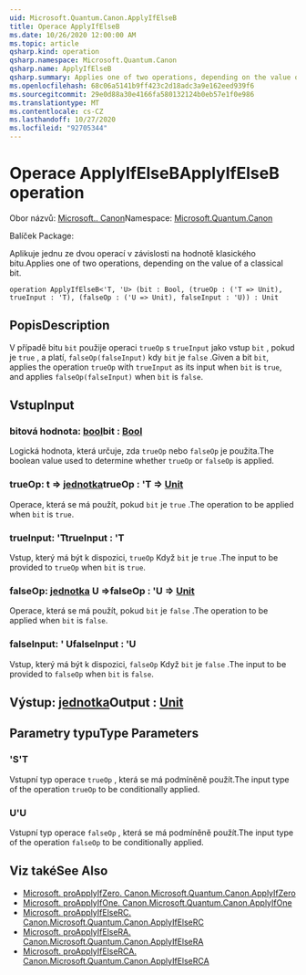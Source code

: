 ```yaml
---
uid: Microsoft.Quantum.Canon.ApplyIfElseB
title: Operace ApplyIfElseB
ms.date: 10/26/2020 12:00:00 AM
ms.topic: article
qsharp.kind: operation
qsharp.namespace: Microsoft.Quantum.Canon
qsharp.name: ApplyIfElseB
qsharp.summary: Applies one of two operations, depending on the value of a classical bit.
ms.openlocfilehash: 68c06a5141b9ff423c2d18adc3a9e162eed939f6
ms.sourcegitcommit: 29e0d88a30e4166fa580132124b0eb57e1f0e986
ms.translationtype: MT
ms.contentlocale: cs-CZ
ms.lasthandoff: 10/27/2020
ms.locfileid: "92705344"
---
```

# <a name="applyifelseb-operation"></a><span data-ttu-id="50e31-102">Operace ApplyIfElseB</span><span class="sxs-lookup"><span data-stu-id="50e31-102">ApplyIfElseB operation</span></span>

<span data-ttu-id="50e31-103">Obor názvů: [Microsoft.. Canon](xref:Microsoft.Quantum.Canon)</span><span class="sxs-lookup"><span data-stu-id="50e31-103">Namespace: [Microsoft.Quantum.Canon](xref:Microsoft.Quantum.Canon)</span></span>

<span data-ttu-id="50e31-104">Balíček [](https://nuget.org/packages/)</span><span class="sxs-lookup"><span data-stu-id="50e31-104">Package: [](https://nuget.org/packages/)</span></span>


<span data-ttu-id="50e31-105">Aplikuje jednu ze dvou operací v závislosti na hodnotě klasického bitu.</span><span class="sxs-lookup"><span data-stu-id="50e31-105">Applies one of two operations, depending on the value of a classical bit.</span></span>

```qsharp
operation ApplyIfElseB<'T, 'U> (bit : Bool, (trueOp : ('T => Unit), trueInput : 'T), (falseOp : ('U => Unit), falseInput : 'U)) : Unit
```


## <a name="description"></a><span data-ttu-id="50e31-106">Popis</span><span class="sxs-lookup"><span data-stu-id="50e31-106">Description</span></span>

<span data-ttu-id="50e31-107">V případě bitu `bit` použije operaci `trueOp` s `trueInput` jako vstup `bit` , pokud je `true` , a platí, `falseOp(falseInput)` kdy `bit` je `false` .</span><span class="sxs-lookup"><span data-stu-id="50e31-107">Given a bit `bit`, applies the operation `trueOp` with `trueInput` as its input when `bit` is `true`, and applies `falseOp(falseInput)` when `bit` is `false`.</span></span>

## <a name="input"></a><span data-ttu-id="50e31-108">Vstup</span><span class="sxs-lookup"><span data-stu-id="50e31-108">Input</span></span>

### <a name="bit--bool"></a><span data-ttu-id="50e31-109">bitová hodnota: [bool](xref:microsoft.quantum.lang-ref.bool)</span><span class="sxs-lookup"><span data-stu-id="50e31-109">bit : [Bool](xref:microsoft.quantum.lang-ref.bool)</span></span>

<span data-ttu-id="50e31-110">Logická hodnota, která určuje, zda `trueOp` nebo `falseOp` je použita.</span><span class="sxs-lookup"><span data-stu-id="50e31-110">The boolean value used to determine whether `trueOp` or `falseOp` is applied.</span></span>


### <a name="trueop--t--unit"></a><span data-ttu-id="50e31-111">trueOp: t => [jednotka](xref:microsoft.quantum.lang-ref.unit)</span><span class="sxs-lookup"><span data-stu-id="50e31-111">trueOp : 'T => [Unit](xref:microsoft.quantum.lang-ref.unit)</span></span> 

<span data-ttu-id="50e31-112">Operace, která se má použít, pokud `bit` je `true` .</span><span class="sxs-lookup"><span data-stu-id="50e31-112">The operation to be applied when `bit` is `true`.</span></span>


### <a name="trueinput--t"></a><span data-ttu-id="50e31-113">trueInput: 'T</span><span class="sxs-lookup"><span data-stu-id="50e31-113">trueInput : 'T</span></span>

<span data-ttu-id="50e31-114">Vstup, který má být k dispozici, `trueOp` Když `bit` je `true` .</span><span class="sxs-lookup"><span data-stu-id="50e31-114">The input to be provided to `trueOp` when `bit` is `true`.</span></span>


### <a name="falseop--u--unit"></a><span data-ttu-id="50e31-115">falseOp: [jednotka](xref:microsoft.quantum.lang-ref.unit) U =></span><span class="sxs-lookup"><span data-stu-id="50e31-115">falseOp : 'U => [Unit](xref:microsoft.quantum.lang-ref.unit)</span></span> 

<span data-ttu-id="50e31-116">Operace, která se má použít, pokud `bit` je `false` .</span><span class="sxs-lookup"><span data-stu-id="50e31-116">The operation to be applied when `bit` is `false`.</span></span>


### <a name="falseinput--u"></a><span data-ttu-id="50e31-117">falseInput: ' U</span><span class="sxs-lookup"><span data-stu-id="50e31-117">falseInput : 'U</span></span>

<span data-ttu-id="50e31-118">Vstup, který má být k dispozici, `falseOp` Když `bit` je `false` .</span><span class="sxs-lookup"><span data-stu-id="50e31-118">The input to be provided to `falseOp` when `bit` is `false`.</span></span>



## <a name="output--unit"></a><span data-ttu-id="50e31-119">Výstup: [jednotka](xref:microsoft.quantum.lang-ref.unit)</span><span class="sxs-lookup"><span data-stu-id="50e31-119">Output : [Unit](xref:microsoft.quantum.lang-ref.unit)</span></span>



## <a name="type-parameters"></a><span data-ttu-id="50e31-120">Parametry typu</span><span class="sxs-lookup"><span data-stu-id="50e31-120">Type Parameters</span></span>

### <a name="t"></a><span data-ttu-id="50e31-121">'S</span><span class="sxs-lookup"><span data-stu-id="50e31-121">'T</span></span>

<span data-ttu-id="50e31-122">Vstupní typ operace `trueOp` , která se má podmíněně použít.</span><span class="sxs-lookup"><span data-stu-id="50e31-122">The input type of the operation `trueOp` to be conditionally applied.</span></span>
### <a name="u"></a><span data-ttu-id="50e31-123">U</span><span class="sxs-lookup"><span data-stu-id="50e31-123">'U</span></span>

<span data-ttu-id="50e31-124">Vstupní typ operace `falseOp` , která se má podmíněně použít.</span><span class="sxs-lookup"><span data-stu-id="50e31-124">The input type of the operation `falseOp` to be conditionally applied.</span></span>

## <a name="see-also"></a><span data-ttu-id="50e31-125">Viz také</span><span class="sxs-lookup"><span data-stu-id="50e31-125">See Also</span></span>

- [<span data-ttu-id="50e31-126">Microsoft. proApplyIfZero. Canon.</span><span class="sxs-lookup"><span data-stu-id="50e31-126">Microsoft.Quantum.Canon.ApplyIfZero</span></span>](xref:Microsoft.Quantum.Canon.ApplyIfZero)
- [<span data-ttu-id="50e31-127">Microsoft. proApplyIfOne. Canon.</span><span class="sxs-lookup"><span data-stu-id="50e31-127">Microsoft.Quantum.Canon.ApplyIfOne</span></span>](xref:Microsoft.Quantum.Canon.ApplyIfOne)
- [<span data-ttu-id="50e31-128">Microsoft. proApplyIfElseRC. Canon.</span><span class="sxs-lookup"><span data-stu-id="50e31-128">Microsoft.Quantum.Canon.ApplyIfElseRC</span></span>](xref:Microsoft.Quantum.Canon.ApplyIfElseRC)
- [<span data-ttu-id="50e31-129">Microsoft. proApplyIfElseRA. Canon.</span><span class="sxs-lookup"><span data-stu-id="50e31-129">Microsoft.Quantum.Canon.ApplyIfElseRA</span></span>](xref:Microsoft.Quantum.Canon.ApplyIfElseRA)
- [<span data-ttu-id="50e31-130">Microsoft. proApplyIfElseRCA. Canon.</span><span class="sxs-lookup"><span data-stu-id="50e31-130">Microsoft.Quantum.Canon.ApplyIfElseRCA</span></span>](xref:Microsoft.Quantum.Canon.ApplyIfElseRCA)